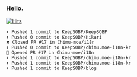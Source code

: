 ### Hello. 

[![Hits](https://hits.seeyoufarm.com/api/count/incr/badge.svg?url=https%3A%2F%2Fgithub.com%2FKeepSOBP&count_bg=%2379C83D&title_bg=%23555555&icon=&icon_color=%23E7E7E7&title=hits&edge_flat=false)](https://hits.seeyoufarm.com)

```
⬆️ Pushed 1 commit to KeepSOBP/KeepSOBP
⬆️ Pushed 0 commit to KeepSOBP/Hikari
❌ Closed PR #17 in Chimu-moe/i18n
⬆️ Pushed 0 commit to KeepSOBP/chimu.moe-i18n-kr
💪 Opened PR #17 in Chimu-moe/i18n
⬆️ Pushed 1 commit to KeepSOBP/chimu.moe-i18n-kr
⬆️ Pushed 1 commit to KeepSOBP/chimu.moe-i18n-kr
⬆️ Pushed 1 commit to KeepSOBP/blog
```
